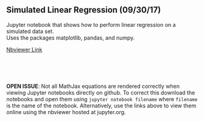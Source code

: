 ## Simulated Linear Regression (09/30/17)

Jupyter notebook that shows how to perform linear regression on a simulated data set. <br>
Uses the packages matplotlib, pandas, and numpy.

[Nbviewer Link](http://nbviewer.jupyter.org/github/nuclth/Python_Statistics/blob/master/Simulated_Linear_Regression.ipynb)

<br><br><br>

**OPEN ISSUE**: Not all MathJax equations are rendered correctly when viewing Jupyter notebooks directly on github. To correct this download the notebooks and open them using ```jupyter notebook filename``` where ```filename``` is the name of the notebook. Alternatively, use the links above to view them online using the nbviewer hosted at jupyter.org.
